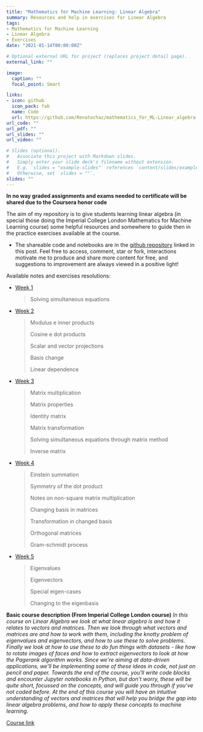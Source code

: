 ```yaml
---
title: "Mathematics for Machine Learning: Linear Algebra"
summary: Resources and help in exercises for Linear Algebra
tags: 
- Mathematics for Machine Learning
- Linear Algebra
- Exercises 
date: "2021-01-14T00:00:00Z"

# Optional external URL for project (replaces project detail page).
external_link: ""

image:
  caption: ""
  focal_point: Smart

links:
- icon: github
  icon_pack: fab
  name: Code
  url: https://github.com/Renatochaz/mathematics_for_ML-Linear_algebra
url_code: ""
url_pdf: ""
url_slides: ""
url_video: ""

# Slides (optional).
#   Associate this project with Markdown slides.
#   Simply enter your slide deck's filename without extension.
#   E.g. `slides = "example-slides"` references `content/slides/example-slides.md`.
#   Otherwise, set `slides = ""`.
slides: ""
---
```

**In no way graded assignments  and exams needed to certificate will be shared due to the Coursera honor code**

The aim of my repository is to give students learning linear algebra (in special those doing the Imperial College London Mathematics for Machine Learning course) some helpful resources and somewhere to guide then in the practice exercises available at the course. 

* The shareable code and notebooks are in the [github repository](https://github.com/Renatochaz/mathematics_for_ML-Linear_algebra) linked in this post. Feel free to access, comment, star or fork, interactions motivate me to produce and share more content for free, and suggestions to improvement are always viewed in a positive light! 



Available notes and exercises resolutions:

- [Week 1](https://github.com/Renatochaz/mathematics_for_ML-Linear_algebra/blob/master/week1.ipynb) 

  > Solving simultaneous equations

- [Week 2](https://github.com/Renatochaz/mathematics_for_ML-Linear_algebra/blob/master/Week2.ipynb)

  > Modulus e inner products
  >
  > Cosine e dot products
  >
  > Scalar and vector projections
  >
  > Basis change
  >
  > Linear dependence

- [Week 3](https://github.com/Renatochaz/mathematics_for_ML-Linear_algebra/blob/master/week3.ipynb) 

  > Matrix multiplication
  >
  > Matrix properties
  >
  > Identity matrix 
  >
  > Matrix transformation
  >
  > Solving simultaneous equations through matrix method
  >
  > Inverse matrix

- [Week 4](https://github.com/Renatochaz/mathematics_for_ML-Linear_algebra/blob/master/week4.ipynb) 

  > Einstein summation
  >
  > Symmetry of the dot product
  >
  > Notes on non-square matrix multiplication
  >
  > Changing basis in matrices
  >
  > Transformation in changed basis
  >
  > Orthogonal matrices
  >
  > Gram-schmidt process

- [Week 5](https://github.com/Renatochaz/mathematics_for_ML-Linear_algebra/blob/master/week5.ipynb)

  > Eigenvalues
  >
  > Eigenvectors
  >
  > Special eigen-cases
  >
  > Changing to the eigenbasis

**Basic course description (From Imperial College London course)**
*In this course on Linear Algebra we look at what linear algebra is and how it relates to vectors and matrices. Then we look through what vectors and matrices are and how to work with them, including the knotty problem of eigenvalues and eigenvectors, and how to use these to solve problems. Finally  we look at how to use these to do fun things with datasets - like how to rotate images of faces and how to extract eigenvectors to look at how the Pagerank algorithm works. Since we're aiming at data-driven applications, we'll be implementing some of these ideas in code, not just on pencil and paper. Towards the end of the course, you'll write code blocks and encounter Jupyter notebooks in Python, but don't worry, these will be quite short, focussed on the concepts, and will guide you through if you’ve not coded before. At the end of this course you will have an intuitive understanding of vectors and matrices that will help you bridge the gap into linear algebra problems, and how to apply these concepts to machine learning.*

[Course link](https://www.coursera.org/learn/linear-algebra-machine-learning/home)







